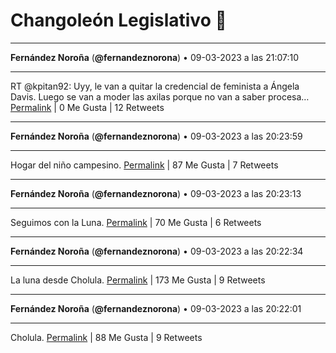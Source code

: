 # Changoleón Legislativo 🙈
*****
**Fernández Noroña** (**@fernandeznorona**) • 09-03-2023 a las 21:07:10
*****
RT @kpitan92: Uyy, le van a quitar la credencial de feminista a Ángela Davis.
Luego se van a moder las axilas porque no van a saber procesa…
[Permalink](https://twitter.com/fernandeznorona/status/1634058290542919680) | 0 Me Gusta | 12 Retweets
*****
**Fernández Noroña** (**@fernandeznorona**) • 09-03-2023 a las 20:23:59
*****
Hogar del niño campesino.
[Permalink](https://twitter.com/fernandeznorona/status/1634047424086900736) | 87 Me Gusta | 7 Retweets
*****
**Fernández Noroña** (**@fernandeznorona**) • 09-03-2023 a las 20:23:13
*****
Seguimos con la Luna.
[Permalink](https://twitter.com/fernandeznorona/status/1634047229420863490) | 70 Me Gusta | 6 Retweets
*****
**Fernández Noroña** (**@fernandeznorona**) • 09-03-2023 a las 20:22:34
*****
La luna desde Cholula.
[Permalink](https://twitter.com/fernandeznorona/status/1634047065700409344) | 173 Me Gusta | 9 Retweets
*****
**Fernández Noroña** (**@fernandeznorona**) • 09-03-2023 a las 20:22:01
*****
Cholula.
[Permalink](https://twitter.com/fernandeznorona/status/1634046928089391104) | 88 Me Gusta | 9 Retweets